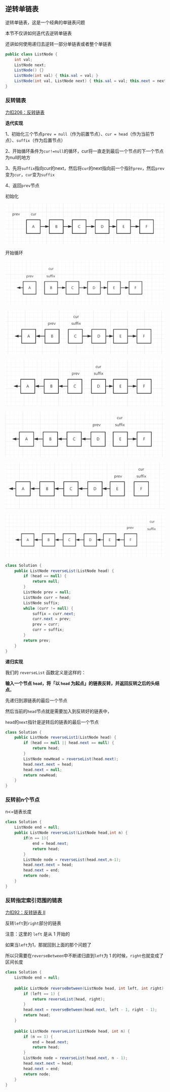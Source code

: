 ## 逆转单链表

逆转单链表，这是一个经典的单链表问题

本节不仅讲如何迭代去逆转单链表

还讲如何使用递归去逆转一部分单链表或者整个单链表

```java
public class ListNode {
    int val;
    ListNode next;
    ListNode() {}
    ListNode(int val) { this.val = val; }
    ListNode(int val, ListNode next) { this.val = val; this.next = next; }
}
```

### 反转链表

[力扣206：反转链表](https://leetcode-cn.com/problems/reverse-linked-list/)

**迭代实现**

1、初始化三个节点`prev = null`（作为前置节点）、`cur = head`（作为当前节点）、`suffix`（作为后置节点）

2、开始循环条件为`cur!=null`的循环，cur将一直走到最后一个节点的下一个节点为null的地方

3、先将`suffix`指向cur的next，然后将`cur`的next指向前一个指针`prev`，然后`prev`变为`cur`，`cur`变为`suffix`

4、返回`prev`节点

初始化

![迭代逆转单链表-process01](算法-逆转单链表/迭代逆转单链表-process01.png)

开始循环

![迭代逆转单链表-process02](算法-逆转单链表/迭代逆转单链表-process02.png)

![迭代逆转单链表-process03](算法-逆转单链表/迭代逆转单链表-process03.png)

![迭代逆转单链表-process04](算法-逆转单链表/迭代逆转单链表-process04.png)

![迭代逆转单链表-process05](算法-逆转单链表/迭代逆转单链表-process05.png)

![迭代逆转单链表-process06](算法-逆转单链表/迭代逆转单链表-process06.png)

![迭代逆转单链表-process07](算法-逆转单链表/迭代逆转单链表-process07.png)

```java
class Solution {
    public ListNode reverseList(ListNode head) {
        if (head == null) {
            return null;
        }
        ListNode prev = null;
        ListNode curr = head;
        ListNode suffix;
        while (curr != null) {
            suffix = curr.next;
            curr.next = prev;
            prev = curr;
            curr = suffix;
        }
        return prev;
    }
}
```

**递归实现**

我们的 `reverseList` 函数定义是这样的：

**输入一个节点 `head`，将「以 `head` 为起点」的链表反转，并返回反转之后的头结点**。

先递归到源链表的最后一个节点

然后当前的`head`节点就是需要加入到反转好的链表中，

`head`的`next`指针是逆转后的链表的最后一个节点

```java
class Solution {
    public ListNode reverseList1(ListNode head) {
        if (head == null || head.next == null) {
            return head;
        }
        ListNode newHead = reverseList(head.next);
        head.next.next = head;
        head.next = null;
        return newHead;
    }
}
```

### 反转前n个节点

n<=链表长度

```java
class Solution {
    ListNode end = null;
    public ListNode reverseList(ListNode head,int n) {
        if(n == 1){
            end = head.next;
            return head;
        }
        ListNode node = reverseList(head.next,n-1);
        head.next.next = head;
        head.next = end;
        return node;
    }
}
```

### 反转指定索引范围的链表

[力扣92：反转链表 II](https://leetcode-cn.com/problems/reverse-linked-list-ii/)

反转`left`到`right`部分的链表

注意：这里的 `left` 是从 1 开始的

如果当`left`为1，那就回到上面的那个问题了

所以只需要在`reverseBetween`中不断递归直到`left`为 1 的时候，`right`也就变成了区间长度

```java
class Solution {
    ListNode end = null;

    public ListNode reverseBetween(ListNode head, int left, int right) {
        if (left == 1) {
            return reverseList(head, right);
        }
        head.next = reverseBetween(head.next, left - 1, right - 1);
        return head;
    }

    public ListNode reverseList(ListNode head, int n) {
        if (n == 1) {
            end = head.next;
            return head;
        }
        ListNode node = reverseList(head.next, n - 1);
        head.next.next = head;
        head.next = end;
        return node;
    }
}
```

